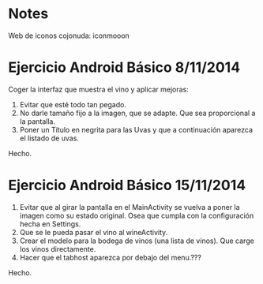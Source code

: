 # Notes

Web de iconos cojonuda:
iconmooon


# Ejercicio Android Básico 8/11/2014
Coger la interfaz que muestra el vino y aplicar mejoras:

1. Evitar que esté todo tan pegado.
2. No darle tamaño fijo a la imagen, que se adapte. Que sea proporcional a la pantalla.
3. Poner un Título en negrita para las Uvas y que a continuación aparezca el listado de uvas.

Hecho.

# Ejercicio Android Básico 15/11/2014

1. Evitar que al girar la pantalla en el MainActivity se vuelva a poner la imagen como su estado 
original. Osea que cumpla con la configuración hecha en Settings.
2. Que se le pueda pasar el vino al wineActivity.
3. Crear el modelo para la bodega de vinos (una lista de vinos). Que carge los vinos directamente.
4. Hacer que el tabhost aparezca por debajo del menu.???

Hecho.